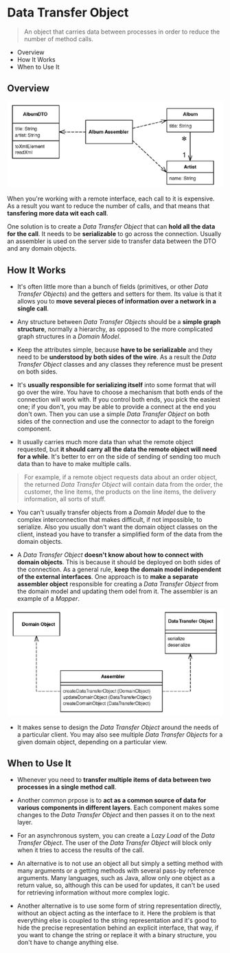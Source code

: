 # Data Transfer Object

> An object that carries data between processes in order to reduce the number of method calls.

* Overview
* How It Works
* When to Use It

## Overview

![](2021-07-28-00-50-04.png)

When you're working with a remote interface, each call to it is expensive. As a result you want to reduce the number of calls, and that means that **tansfering more data wit each call**.

One solution is to create a *Data Transfer Object* that can **hold all the data for the call**. It needs to be **serializable** to go across the connection. Usually an assembler is used on the server side to transfer data between the DTO and any domain objects.

## How It Works

* It's often little more than a bunch of fields (primitives, or other *Data Transfer Objects*) and the getters and setters for them. Its value is that it allows you to **move several pieces of information over a network in a single call**.

* Any structure between *Data Transfer Objects* should be a **simple graph structure**, normally a hierarchy, as opposed to the more complicated graph structures in a *Domain Model*.

* Keep the attributes simple, because **have to be serializable** and they need to be **understood by both sides of the wire**. As a result the *Data Transfer Object* classes and any classes they reference must be present on both sides.

* It's **usually responsible for serializing itself** into some format that will go over the wire. You have to choose a mechanism that both ends of the connection will work with. If you control both ends, you pick the easiest one; if you don't, you may be able to provide a connect at the end you don't own. Then you can use a simple *Data Transfer Object* on both sides of the connection and use the connector to adapt to the foreign component.

* It usually carries much more data than what the remote object requested, but **it should carry all the data the remote object will need for a while**. It's better to err on the side of sending of sending too much data than to have to make multiple calls.

> For example, if a remote object requests data about an order object, the returned *Data Transfer Object* will contain data from the order, the customer, the line items, the products on the line items, the delivery information, all sorts of stuff.

* You can't usually transfer objects from a *Domain Model* due to the complex interconnection that makes difficult, if not impossible, to serialize. Also you usually don't want the domain object classes on the client, instead you have to transfer a simplified form of the data from the domain objects.

* A *Data Transfer Object* **doesn't know about how to connect with domain objects**. This is because it should be deployed on both sides of the connection. As a general rule, **keep the domain model independent of the external interfaces**. One approach is to **make a separate assembler object** responsible for creating a *Data Transfer Object* from the domain model and updating them odel from it. The assembler is an example of a *Mapper*.

![](2021-07-28-00-50-31.png)

* It makes sense to design the *Data Transfer Object* around the needs of a particular client. You may also see multiple *Data Transfer Objects* for a given domain object, depending on a particular view.

## When to Use It

* Whenever you need to **transfer multiple items of data between two processes in a single method call**.

* Another common prpose is to **act as a common source of data for various components in different layers**. Each component makes some changes to the *Data Transfer Object* and then passes it on to the next layer.

* For an asynchronous system, you can create a *Lazy Load* of the *Data Transfer Object*. The user of the *Data Transfer Object* will block only when it tries to access the results of the call. 

* An alternative is to not use an object all but simply a setting method with many arguments or a getting methods with several pass-by reference arguments. Many languages, such as Java, allow only one object as a return value, so, although this can be used for updates, it can't be used for retrieving information without more complex logic.

* Another alternative is to use some form of string representation directly, without an object acting as the interface to it. Here the problem is that everything else is coupled to the string representation and it's good to hide the precise representation behind an explicit interface, that way, if you want to change the string or replace it with a binary structure, you don't have to change anything else.

